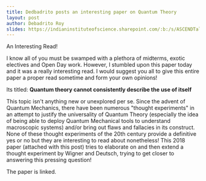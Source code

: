 ```yaml
---
title: Dedbadrito posts an interesting paper on Quantum Theory
layout: post
author: Debadrito Roy
slides: https://indianinstituteofscience.sharepoint.com/:b:/s/ASCENDTalks/Eci7Y8NqKLxIgQJ6eJXOXSwB1zBFKR823ldTnk4zXBA1ow?e=iqjT7C
---
```


An Interesting Read!

<!--more-->

I know all of you must be swamped with a plethora of midterms, exotic electives and Open Day work. However, I stumbled upon this paper today and it was a really interesting read. I would suggest you all to give this entire paper a proper read sometime and form your own opinions!
 
Its titled: **Quantum theory cannot consistently describe the use of itself**
 
This topic isn't anything new or unexplored per se. Since the advent of Quantum Mechanics, there have been numerous "thought experiments" in an attempt to justify the universality of Quantum Theory (especially the idea of being able to deploy Quantum Mechanical tools to understand macroscopic systems) and/or bring out flaws and fallacies in its construct. None of these thought experiments of the 20th century provide a definitive yes or no but they are interesting to read about nonetheless! This 2018 paper (attached with this post) tries to elaborate on and then extend a thought experiment by Wigner and Deutsch, trying to get closer to answering this pressing question!

The paper is linked.